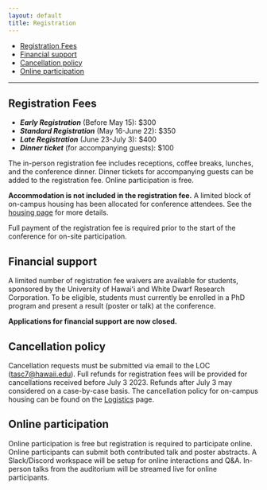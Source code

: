 ```yaml
---
layout: default
title: Registration
---
```





- [Registration Fees](#registration-fees)
- [Financial support](#financial-support)
- [Cancellation policy](#cancellation-policy)
- [Online participation](#online-participation)

----
<!-- 
<a href="https://forms.office.com/r/WieQBNy0dV" class="btn btn-primary btn-lg" role="button">Registration and abstract submission</a> -->

<!-- ##  Payment for in-person registration -->

<!-- <table bgcolor="#cccccc" cellpadding="5" border="0"><tbody><tr><td align="center">
<form action="https://www.paypal.com/cgi-bin/webscr" method="post" target="_top">
  <input type="hidden" name="cmd" value="_s-xclick">
  <input type="hidden" name="hosted_button_id" value="KAL4TZNLX2R8S">
  <table>
    <tbody><tr><td><input type="hidden" name="on0" value="Late Registration"><font face="Arial"><b>Late Registration</b></font></td></tr><tr><td><select name="os0">
	  <option value="Registration Fee">Registration Fee (includes dinner) $400.00 USD</option>
	  <option value="Registration +1 Dinner">Registration + Dinner for accompanying guest $500.00 USD</option>
	  <option value="Dinner ticket only">Dinner ticket only $100.00 USD</option>
    </select> </td></tr>
    <tr><td><input type="hidden" name="on1" value="Participant Name"><font face="Arial"><b>Participant Name</b></font></td></tr><tr><td><input type="text" name="os1" size="26" maxlength="200"></td></tr>
  </tbody></table>
  <input type="hidden" name="currency_code" value="USD">
  <input type="image" src="https://www.paypalobjects.com/en_US/i/btn/btn_paynowCC_LG.gif" border="0" name="submit">
  <img alt="" border="0" src="https://www.paypalobjects.com/en_US/i/scr/pixel.gif" width="1" height="1">
</form>
</td></tr></tbody></table> -->

## Registration Fees

- ***Early Registration*** (Before May 15): $300  
- ***Standard Registration*** (May 16-June 22): $350  
- ***Late Registration*** (June 23-July 3): $400  
- ***Dinner ticket*** (for accompanying guests): $100

The in-person registration fee includes receptions, coffee breaks, lunches, and the conference dinner. Dinner tickets for accompanying guests can be added to the registration fee. Online participation is free.

**Accommodation is not included in the registration fee.** A limited block of on-campus housing has been allocated for conference attendees. See the [housing page](/logistics/#accomodation) for more details. 

Full payment of the registration fee is required prior to the start of the conference for on-site participation. 

## Financial support

A limited number of registration fee waivers are available for students, sponsored by the University of Hawaiʻi and White Dwarf Research Corporation. To be eligible, students must currently be enrolled in a PhD program and present a result (poster or talk) at the conference. 

**Applications for financial support are now closed.**

<!---
<a href="https://forms.office.com/r/1eqCi4UfaD" class="btn btn-primary" role="button">Apply for financial support</a>
-->

## Cancellation policy

Cancellation requests must be submitted via email to the LOC (<tasc7@hawaii.edu>). Full refunds for registration fees will be provided for cancellations received before July 3 2023. Refunds after July 3 may considered on a case-by-case basis. The cancellation policy for on-campus housing can be found on the [Logistics](/logistics/#accomodation) page.   

## Online participation

Online participation is free but registration is required to participate online. Online participants can submit both contributed talk and poster abstracts. A Slack/Discord workspace will be setup for online interactions and Q&A. In-person talks from the auditorium will be streamed live for online participants.   


